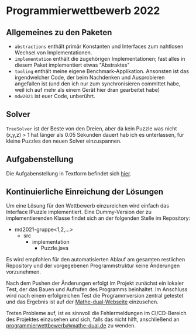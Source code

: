 # Programmierwettbewerb 2022

## Allgemeines zu den Paketen
- `abstractions` enthält primär Konstanten und Interfaces zum nahtlosen Wechsel von Implementationen.
- `implementation` enthält die zugehörigen Implementationen; fast alles in diesem Paket implementiert etwas "Abstraktes"
- `tooling` enthält meine eigene Benchmark-Applikation. Ansonsten ist das irgendwelcher Code, der beim Nachdenken und Ausprobieren angefallen ist (und den ich nur zum synchronisieren committet habe, weil ich auf mehr als einem Gerät hier dran gearbeitet habe)
- `mdw2021` ist euer Code, unberührt.

## Solver
`TreeSolver` ist der Beste von den Dreien, aber da kein Puzzle was nicht (x,y,z) > 1 hat länger als 0.05 Sekunden dauert hab ich es unterlassen, für kleine Puzzles den neuen Solver einzuspannen.

## Aufgabenstellung
Die Aufgabenstellung in Textform befindet sich [hier](mdw2022.pdf).

## Kontinuierliche Einreichung der Lösungen
Um eine Lösung für den Wettbewerb einzureichen wird einfach das Interface IPuzzle implementiert.
Eine Dummy-Version der zu implementierenden Klasse findet sich an der folgenden Stelle im Repository:

- md2021-gruppe<1,2,...>
  - src
    - implementation
      - Puzzle.java

Es wird empfohlen für den automatisierten Ablauf am gesamten restlichen Repository und der vorgegebenen 
Programmstruktur keine Änderungen vorzunehmen.

Nach dem Pushen der Änderungen erfolgt im Projekt zunächst ein lokaler Test, der das Bauen und Aufrufen 
des Programms beinhaltet. Im Anschluss wird nach einem erfolgreichen Test die Programmversion zentral 
getestet und das Ergebnis ist auf der [Mathe-dual-Webseite](https://mathe-dual.de/index.php/wettbewerb-link/zwischenstand)
 einzusehen.

Treten Probleme auf, ist es sinnvoll die Fehlermeldungen im CI/CD-Bereich des Projektes einzusehen und 
sich, falls das nicht hilft, anschließend an [programmierwettbewerb@mathe-dual.de](mailto:programmierwettbewerb@mathe-dual.de) 
zu wenden.
